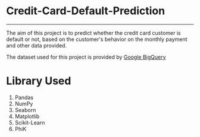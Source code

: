 # Credit-Card-Default-Prediction
---

The aim of this project is to predict whether the credit card customer is default or not, based on the customer's behavior on the monthly payment and other data provided.

The dataset used for this project is provided by [Google BigQuery](https://console.cloud.google.com/bigquery?p=bigquery-public-data&d=ml_datasets&t=credit_card_default&page=table&project=precise-rite-371502&ws=!1m5!1m4!4m3!1sbigquery-public-data!2sml_datasets!3scredit_card_default)

# Library Used
1. Pandas
2. NumPy
3. Seaborn
4. Matplotlib
5. Scikit-Learn
6. PhiK
